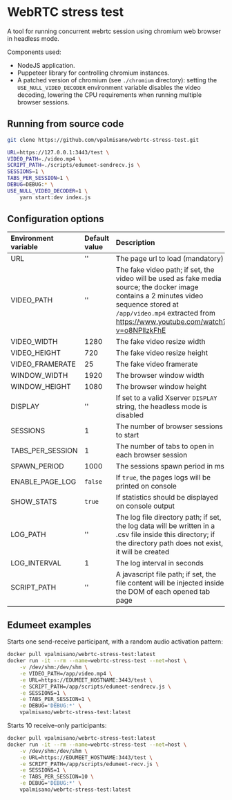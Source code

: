 # WebRTC stress test
A tool for running concurrent webrtc session using chromium web browser in headless mode.

Components used:
- NodeJS application.
- Puppeteer library for controlling chromium instances.
- A patched version of chromium (see `./chromium` directory): setting the 
`USE_NULL_VIDEO_DECODER` environment variable disables the video decoding, 
lowering the CPU requirements when running multiple browser sessions.

## Running from source code

```sh
git clone https://github.com/vpalmisano/webrtc-stress-test.git

URL=https://127.0.0.1:3443/test \
VIDEO_PATH=./video.mp4 \
SCRIPT_PATH=./scripts/edumeet-sendrecv.js \
SESSIONS=1 \
TABS_PER_SESSION=1 \
DEBUG=DEBUG:* \
USE_NULL_VIDEO_DECODER=1 \
    yarn start:dev index.js
```

## Configuration options

| Environment variable | Default value | Description |
| :------------------- | :------------ | :---------- |
| URL                  | ''            | The page url to load (mandatory) |
| VIDEO_PATH           | ''            | The fake video path; if set, the video will be used as fake media source; the docker image contains a 2 minutes video sequence stored at `/app/video.mp4` extracted from https://www.youtube.com/watch?v=o8NPllzkFhE  |
| VIDEO_WIDTH          | 1280          | The fake video resize width |
| VIDEO_HEIGHT         | 720           | The fake video resize height |
| VIDEO_FRAMERATE      | 25            | The fake video framerate |
| WINDOW_WIDTH         | 1920          | The browser window width |
| WINDOW_HEIGHT        | 1080          | The browser window height |
| DISPLAY              | ''            | If set to a valid Xserver `DISPLAY` string, the headless mode is disabled |
| SESSIONS             | 1             | The number of browser sessions to start |
| TABS_PER_SESSION     | 1             | The number of tabs to open in each browser session |
| SPAWN_PERIOD         | 1000          | The sessions spawn period in ms |
| ENABLE_PAGE_LOG      | `false`       | If `true`, the pages logs will be printed on console |
| SHOW_STATS           | `true`        | If statistics should be displayed on console output |
| LOG_PATH             | ''            | The log file directory path; if set, the log data will be written in a .csv file inside this directory; if the directory path does not exist, it will be created |
| LOG_INTERVAL         | 1             | The log interval in seconds |
| SCRIPT_PATH          | ''            | A javascript file path; if set, the file content will be injected inside the DOM of each opened tab page |

## Edumeet examples

Starts one send-receive participant, with a random audio activation pattern:

```sh
docker pull vpalmisano/webrtc-stress-test:latest
docker run -it --rm --name=webrtc-stress-test --net=host \
    -v /dev/shm:/dev/shm \
    -e VIDEO_PATH=/app/video.mp4 \
    -e URL=https://EDUMEET_HOSTNAME:3443/test \
    -e SCRIPT_PATH=/app/scripts/edumeet-sendrecv.js \
    -e SESSIONS=1 \
    -e TABS_PER_SESSION=1 \
    -e DEBUG='DEBUG:*' \
    vpalmisano/webrtc-stress-test:latest
```

Starts 10 receive-only participants:

```sh
docker pull vpalmisano/webrtc-stress-test:latest
docker run -it --rm --name=webrtc-stress-test --net=host \
    -v /dev/shm:/dev/shm \
    -e URL=https://EDUMEET_HOSTNAME:3443/test \
    -e SCRIPT_PATH=/app/scripts/edumeet-recv.js \
    -e SESSIONS=1 \
    -e TABS_PER_SESSION=10 \
    -e DEBUG='DEBUG:*' \
    vpalmisano/webrtc-stress-test:latest
```
